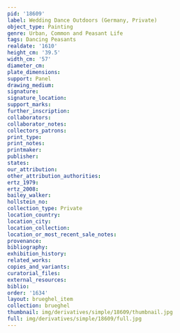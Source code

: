```yaml
---
pid: '18609'
label: Wedding Dance Outdoors (Germany, Private)
object_type: Painting
genre: Urban, Common and Peasant Life
tags: Dancing Peasants
realdate: '1610'
height_cm: '39.5'
width_cm: '57'
diameter_cm: 
plate_dimensions: 
support: Panel
drawing_medium: 
signature: 
signature_location: 
support_marks: 
further_inscription: 
collaborators: 
collaborator_notes: 
collectors_patrons: 
print_type: 
print_notes: 
printmaker: 
publisher: 
states: 
our_attribution: 
other_attribution_authorities: 
ertz_1979: 
ertz_2008: 
bailey_walker: 
hollstein_no: 
collection_type: Private
location_country: 
location_city: 
location_collection: 
location_or_most_recent_sale_notes: 
provenance: 
bibliography: 
exhibition_history: 
related_works: 
copies_and_variants: 
curatorial_files: 
external_resources: 
biblio: 
order: '1634'
layout: brueghel_item
collection: brueghel
thumbnail: img/derivatives/simple/18609/thumbnail.jpg
full: img/derivatives/simple/18609/full.jpg
---
```

